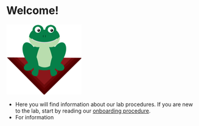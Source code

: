 # Welcome!

![Image of a Frog](../images/frog.png)

* Here you will find information about our lab procedures. If you are new to the lab, start by reading our [onboarding procedure](welcome.md).
* For information 
